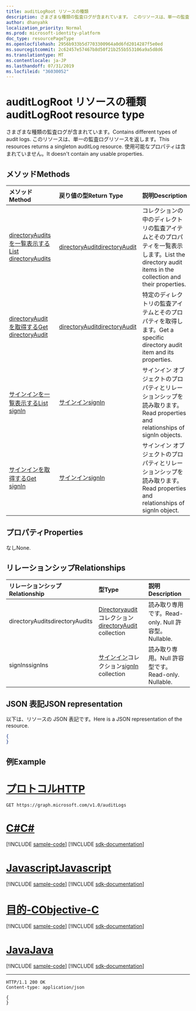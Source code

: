 ```yaml
---
title: auditLogRoot リソースの種類
description: さまざまな種類の監査ログが含まれています。 このリソースは、単一の監査ログリソースを返します。 使用可能なプロパティは含まれていません。
author: dhanyahk
localization_priority: Normal
ms.prod: microsoft-identity-platform
doc_type: resourcePageType
ms.openlocfilehash: 2956b933b5d7703300964a0d6fd2014287f5e0ed
ms.sourcegitcommit: 2c62457e57467b8d50f21b255b553106a9a5d8d6
ms.translationtype: MT
ms.contentlocale: ja-JP
ms.lasthandoff: 07/31/2019
ms.locfileid: "36030052"
---
```

# <a name="auditlogroot-resource-type"></a><span data-ttu-id="753c6-105">auditLogRoot リソースの種類</span><span class="sxs-lookup"><span data-stu-id="753c6-105">auditLogRoot resource type</span></span>

<span data-ttu-id="753c6-106">さまざまな種類の監査ログが含まれています。</span><span class="sxs-lookup"><span data-stu-id="753c6-106">Contains different types of audit logs.</span></span> <span data-ttu-id="753c6-107">このリソースは、単一の監査ログリソースを返します。</span><span class="sxs-lookup"><span data-stu-id="753c6-107">This resources returns a singleton auditLog resource.</span></span> <span data-ttu-id="753c6-108">使用可能なプロパティは含まれていません。</span><span class="sxs-lookup"><span data-stu-id="753c6-108">It doesn't contain any usable properties.</span></span>

## <a name="methods"></a><span data-ttu-id="753c6-109">メソッド</span><span class="sxs-lookup"><span data-stu-id="753c6-109">Methods</span></span>

| <span data-ttu-id="753c6-110">メソッド</span><span class="sxs-lookup"><span data-stu-id="753c6-110">Method</span></span>           | <span data-ttu-id="753c6-111">戻り値の型</span><span class="sxs-lookup"><span data-stu-id="753c6-111">Return Type</span></span>    |<span data-ttu-id="753c6-112">説明</span><span class="sxs-lookup"><span data-stu-id="753c6-112">Description</span></span>|
|:---------------|:--------|:----------|
|[<span data-ttu-id="753c6-113">directoryAudits を一覧表示する</span><span class="sxs-lookup"><span data-stu-id="753c6-113">List directoryAudits</span></span>](../api/directoryaudit-list.md) | [<span data-ttu-id="753c6-114">directoryAudit</span><span class="sxs-lookup"><span data-stu-id="753c6-114">directoryAudit</span></span>](directoryaudit.md) |<span data-ttu-id="753c6-115">コレクションの中のディレクトリの監査アイテムとそのプロパティを一覧表示します。</span><span class="sxs-lookup"><span data-stu-id="753c6-115">List the directory audit items in the collection and their properties.</span></span>|
|[<span data-ttu-id="753c6-116">directoryAudit を取得する</span><span class="sxs-lookup"><span data-stu-id="753c6-116">Get directoryAudit</span></span>](../api/directoryaudit-get.md) | [<span data-ttu-id="753c6-117">directoryAudit</span><span class="sxs-lookup"><span data-stu-id="753c6-117">directoryAudit</span></span>](directoryaudit.md) |<span data-ttu-id="753c6-118">特定のディレクトリの監査アイテムとそのプロパティを取得します。</span><span class="sxs-lookup"><span data-stu-id="753c6-118">Get a specific directory audit item and its properties.</span></span>|
|[<span data-ttu-id="753c6-119">サインインを一覧表示する</span><span class="sxs-lookup"><span data-stu-id="753c6-119">List signIn</span></span>](../api/signin-list.md) | [<span data-ttu-id="753c6-120">サインイン</span><span class="sxs-lookup"><span data-stu-id="753c6-120">signIn</span></span>](signin.md) |<span data-ttu-id="753c6-121">サインイン オブジェクトのプロパティとリレーションシップを読み取ります。</span><span class="sxs-lookup"><span data-stu-id="753c6-121">Read properties and relationships of signIn objects.</span></span>|
|[<span data-ttu-id="753c6-122">サインインを取得する</span><span class="sxs-lookup"><span data-stu-id="753c6-122">Get signIn</span></span>](../api/signin-get.md) | [<span data-ttu-id="753c6-123">サインイン</span><span class="sxs-lookup"><span data-stu-id="753c6-123">signIn</span></span>](signin.md) |<span data-ttu-id="753c6-124">サインイン オブジェクトのプロパティとリレーションシップを読み取ります。</span><span class="sxs-lookup"><span data-stu-id="753c6-124">Read properties and relationships of signIn object.</span></span>|

## <a name="properties"></a><span data-ttu-id="753c6-125">プロパティ</span><span class="sxs-lookup"><span data-stu-id="753c6-125">Properties</span></span>

<span data-ttu-id="753c6-126">なし</span><span class="sxs-lookup"><span data-stu-id="753c6-126">None.</span></span>

## <a name="relationships"></a><span data-ttu-id="753c6-127">リレーションシップ</span><span class="sxs-lookup"><span data-stu-id="753c6-127">Relationships</span></span>

| <span data-ttu-id="753c6-128">リレーションシップ</span><span class="sxs-lookup"><span data-stu-id="753c6-128">Relationship</span></span> | <span data-ttu-id="753c6-129">型</span><span class="sxs-lookup"><span data-stu-id="753c6-129">Type</span></span>   |<span data-ttu-id="753c6-130">説明</span><span class="sxs-lookup"><span data-stu-id="753c6-130">Description</span></span>|
|:---------------|:--------|:----------|
|<span data-ttu-id="753c6-131">directoryAudits</span><span class="sxs-lookup"><span data-stu-id="753c6-131">directoryAudits</span></span>|<span data-ttu-id="753c6-132">[Directoryaudit](directoryaudit.md)コレクション</span><span class="sxs-lookup"><span data-stu-id="753c6-132">[directoryAudit](directoryaudit.md) collection</span></span>| <span data-ttu-id="753c6-133">読み取り専用です。</span><span class="sxs-lookup"><span data-stu-id="753c6-133">Read-only.</span></span> <span data-ttu-id="753c6-134">Null 許容型。</span><span class="sxs-lookup"><span data-stu-id="753c6-134">Nullable.</span></span>|
|<span data-ttu-id="753c6-135">signIns</span><span class="sxs-lookup"><span data-stu-id="753c6-135">signIns</span></span>|<span data-ttu-id="753c6-136">[サインイン](signin.md)コレクション</span><span class="sxs-lookup"><span data-stu-id="753c6-136">[signIn](signin.md) collection</span></span>| <span data-ttu-id="753c6-p104">読み取り専用。Null 許容型です。</span><span class="sxs-lookup"><span data-stu-id="753c6-p104">Read-only. Nullable.</span></span>|

## <a name="json-representation"></a><span data-ttu-id="753c6-139">JSON 表記</span><span class="sxs-lookup"><span data-stu-id="753c6-139">JSON representation</span></span>

<span data-ttu-id="753c6-140">以下は、リソースの JSON 表記です。</span><span class="sxs-lookup"><span data-stu-id="753c6-140">Here is a JSON representation of the resource.</span></span>

<!--{
  "blockType": "resource",
  "optionalProperties": [],
  "baseType": "microsoft.graph.entity",
  "@odata.type": "microsoft.graph.auditLogRoot"
}-->

```json
{
}
```

## <a name="example"></a><span data-ttu-id="753c6-141">例</span><span class="sxs-lookup"><span data-stu-id="753c6-141">Example</span></span>


# <a name="httptabhttp"></a>[<span data-ttu-id="753c6-142">プロトコル</span><span class="sxs-lookup"><span data-stu-id="753c6-142">HTTP</span></span>](#tab/http)
<!-- {
  "blockType": "request",
  "name": "get_auditLogs"
}-->
```http
GET https://graph.microsoft.com/v1.0/auditLogs
```
# <a name="ctabcsharp"></a>[<span data-ttu-id="753c6-143">C#</span><span class="sxs-lookup"><span data-stu-id="753c6-143">C#</span></span>](#tab/csharp)
[!INCLUDE [sample-code](../includes/snippets/csharp/get-auditlogs-csharp-snippets.md)]
[!INCLUDE [sdk-documentation](../includes/snippets/snippets-sdk-documentation-link.md)]

# <a name="javascripttabjavascript"></a>[<span data-ttu-id="753c6-144">Javascript</span><span class="sxs-lookup"><span data-stu-id="753c6-144">Javascript</span></span>](#tab/javascript)
[!INCLUDE [sample-code](../includes/snippets/javascript/get-auditlogs-javascript-snippets.md)]
[!INCLUDE [sdk-documentation](../includes/snippets/snippets-sdk-documentation-link.md)]

# <a name="objective-ctabobjc"></a>[<span data-ttu-id="753c6-145">目的-C</span><span class="sxs-lookup"><span data-stu-id="753c6-145">Objective-C</span></span>](#tab/objc)
[!INCLUDE [sample-code](../includes/snippets/objc/get-auditlogs-objc-snippets.md)]
[!INCLUDE [sdk-documentation](../includes/snippets/snippets-sdk-documentation-link.md)]

# <a name="javatabjava"></a>[<span data-ttu-id="753c6-146">Java</span><span class="sxs-lookup"><span data-stu-id="753c6-146">Java</span></span>](#tab/java)
[!INCLUDE [sample-code](../includes/snippets/java/get-auditlogs-java-snippets.md)]
[!INCLUDE [sdk-documentation](../includes/snippets/snippets-sdk-documentation-link.md)]

---


<!-- {
  "blockType": "response",
  "truncated": true,
  "@odata.type": "microsoft.graph.auditLogRoot"
} -->
```http
HTTP/1.1 200 OK
Content-type: application/json

{
}
```

<!-- uuid: 8fcb5dbc-d5aa-4681-8e31-b001d5168d79
2015-10-25 14:57:30 UTC -->
<!-- {
  "type": "#page.annotation",
  "description": "auditLogRoot resource",
  "keywords": "",
  "section": "documentation",
  "tocPath": "",
  "suppressions": [
  ]
}-->
